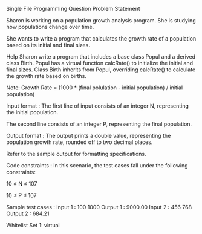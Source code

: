 Single File Programming Question
Problem Statement



Sharon is working on a population growth analysis program. She is studying how populations change over time. 



She wants to write a program that calculates the growth rate of a population based on its initial and final sizes.



Help Sharon write a program that includes a base class Popul and a derived class Birth. Popul has a virtual function calcRate() to initialize the initial and final sizes. Class Birth inherits from Popul, overriding calcRate() to calculate the growth rate based on births.



Note: Growth Rate = (1000 * (final polulation - initial population) / initial population)

Input format :
The first line of input consists of an integer N, representing the initial population.

The second line consists of an integer P, representing the final population.

Output format :
The output prints a double value, representing the population growth rate, rounded off to two decimal places.



Refer to the sample output for formatting specifications.

Code constraints :
In this scenario, the test cases fall under the following constraints:

10 ≤ N ≤ 107

10 ≤ P ≤ 107

Sample test cases :
Input 1 :
100
1000
Output 1 :
9000.00
Input 2 :
456
768
Output 2 :
684.21

Whitelist
Set 1:
virtual